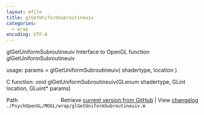 ```yaml
---
layout: mfile
title: glGetUniformSubroutineuiv
categories:
  - wrap
encoding: UTF-8
---
```


glGetUniformSubroutineuiv  Interface to OpenGL function glGetUniformSubroutineuiv

usage:  params = glGetUniformSubroutineuiv\( shadertype, location \)

C function:  void glGetUniformSubroutineuiv\(GLenum shadertype, GLint location, GLuint\* params\)


<div class="code_header" style="text-align:right;">
  <span style="float:left;">Path&nbsp;&nbsp;</span> <span class="counter">Retrieve <a href=
  "https://raw.github.com/Psychtoolbox-3/Psychtoolbox-3/beta/./PsychOpenGL/MOGL/wrap/glGetUniformSubroutineuiv.m">current version from GitHub</a> | View <a href=
  "https://github.com/Psychtoolbox-3/Psychtoolbox-3/commits/beta/./PsychOpenGL/MOGL/wrap/glGetUniformSubroutineuiv.m">changelog</a></span>
</div>
<div class="code">
  <code>./PsychOpenGL/MOGL/wrap/glGetUniformSubroutineuiv.m</code>
</div>
